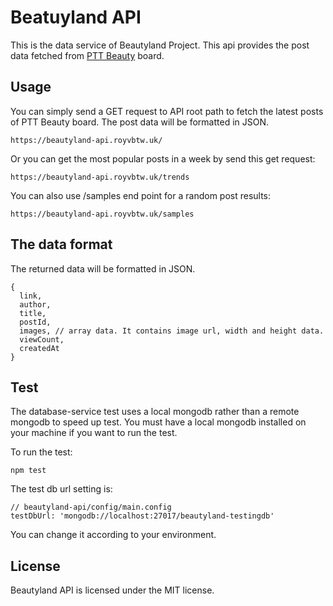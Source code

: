 # Beatuyland API

This is the data service of Beautyland Project. This api provides the post data fetched from [PTT Beauty](https://www.ptt.cc/bbs/Beauty) board.

## Usage
You can simply send a GET request to API root path to fetch the latest posts of PTT Beauty board. The post data will be formatted in JSON.
```
https://beautyland-api.royvbtw.uk/
```
Or you can get the most popular posts in a week by send this get request:
```
https://beautyland-api.royvbtw.uk/trends
```

You can also use /samples end point for a random post results:
```
https://beautyland-api.royvbtw.uk/samples
```

## The data format
The returned data will be formatted in JSON.
```
{
  link,
  author,
  title,
  postId,
  images, // array data. It contains image url, width and height data.
  viewCount,
  createdAt
}
```

## Test
The database-service test uses a local mongodb rather than a remote mongodb to speed up test. You must have a local mongodb installed on your machine if you want to run the test.

To run the test:
```
npm test
```
The test db url setting is:
```
// beautyland-api/config/main.config
testDbUrl: 'mongodb://localhost:27017/beautyland-testingdb'
```
You can change it according to your environment.


## License
Beautyland API is licensed under the MIT license.

